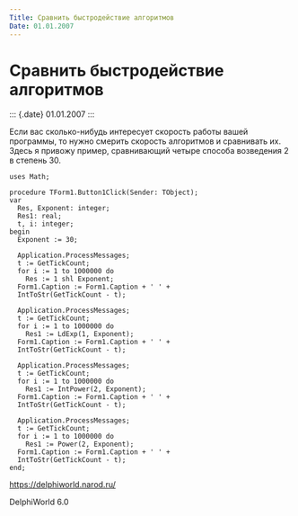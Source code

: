```yaml
---
Title: Сравнить быстродействие алгоритмов
Date: 01.01.2007
---
```



Сравнить быстродействие алгоритмов
==================================

::: {.date}
01.01.2007
:::

Если вас сколько-нибудь интересует скорость работы вашей программы, то
нужно смерить скорость алгоритмов и сравнивать их. Здесь я привожу
пример, сравнивающий четыре способа возведения 2 в степень 30.

    uses Math;
     
    procedure TForm1.Button1Click(Sender: TObject);
    var
      Res, Exponent: integer;
      Res1: real;
      t, i: integer;
    begin
      Exponent := 30;
     
      Application.ProcessMessages;
      t := GetTickCount;
      for i := 1 to 1000000 do
        Res := 1 shl Exponent;
      Form1.Caption := Form1.Caption + ' ' +
      IntToStr(GetTickCount - t);
     
      Application.ProcessMessages;
      t := GetTickCount;
      for i := 1 to 1000000 do
        Res1 := LdExp(1, Exponent);
      Form1.Caption := Form1.Caption + ' ' +
      IntToStr(GetTickCount - t);
     
      Application.ProcessMessages;
      t := GetTickCount;
      for i := 1 to 1000000 do
        Res1 := IntPower(2, Exponent);
      Form1.Caption := Form1.Caption + ' ' +
      IntToStr(GetTickCount - t);
     
      Application.ProcessMessages;
      t := GetTickCount;
      for i := 1 to 1000000 do
        Res1 := Power(2, Exponent);
      Form1.Caption := Form1.Caption + ' ' +
      IntToStr(GetTickCount - t);
    end; 

<https://delphiworld.narod.ru/>

DelphiWorld 6.0

 
